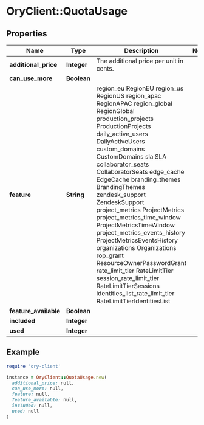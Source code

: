 # OryClient::QuotaUsage

## Properties

| Name | Type | Description | Notes |
| ---- | ---- | ----------- | ----- |
| **additional_price** | **Integer** | The additional price per unit in cents. |  |
| **can_use_more** | **Boolean** |  |  |
| **feature** | **String** |  region_eu RegionEU region_us RegionUS region_apac RegionAPAC region_global RegionGlobal production_projects ProductionProjects daily_active_users DailyActiveUsers custom_domains CustomDomains sla SLA collaborator_seats CollaboratorSeats edge_cache EdgeCache branding_themes BrandingThemes zendesk_support ZendeskSupport project_metrics ProjectMetrics project_metrics_time_window ProjectMetricsTimeWindow project_metrics_events_history ProjectMetricsEventsHistory organizations Organizations rop_grant ResourceOwnerPasswordGrant rate_limit_tier RateLimitTier session_rate_limit_tier RateLimitTierSessions identities_list_rate_limit_tier RateLimitTierIdentitiesList |  |
| **feature_available** | **Boolean** |  |  |
| **included** | **Integer** |  |  |
| **used** | **Integer** |  |  |

## Example

```ruby
require 'ory-client'

instance = OryClient::QuotaUsage.new(
  additional_price: null,
  can_use_more: null,
  feature: null,
  feature_available: null,
  included: null,
  used: null
)
```

